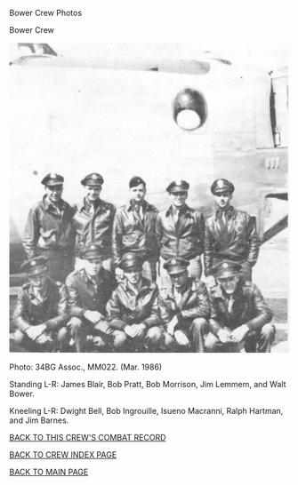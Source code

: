 
Bower Crew Photos






 




Bower Crew  
  

![](Bower.jpg)  

Photo: 34BG Assoc., MM022. (Mar. 1986\)  

Standing L-R: James Blair, Bob Pratt, Bob Morrison, Jim Lemmem, and Walt Bower.  

Kneeling L-R: Dwight Bell, Bob Ingrouille, Isueno Macranni, Ralph Hartman, and Jim Barnes.
  
  

[BACK TO THIS CREW'S COMBAT RECORD](crews/Bower.md)  

[BACK TO CREW INDEX PAGE](000crews.md)  

[BACK TO MAIN PAGE](index.html)


